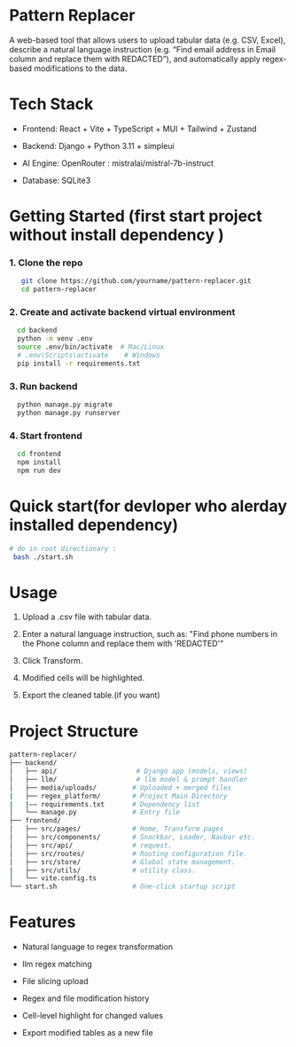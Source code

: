 # Pattern Replacer
A web-based tool that allows users to upload tabular data (e.g. CSV, Excel), describe a natural language instruction (e.g. “Find email address in Email column and replace them with REDACTED”), and automatically apply regex-based modifications to the data.

# Tech Stack
- Frontend: React + Vite + TypeScript + MUI + Tailwind + Zustand

- Backend: Django + Python 3.11 + simpleui

- AI Engine: OpenRouter : mistralai/mistral-7b-instruct

- Database: SQLite3 

# Getting Started (first start project without install dependency )
### 1. Clone the repo

```bash
   git clone https://github.com/yourname/pattern-replacer.git
   cd pattern-replacer
```


### 2. Create and activate backend virtual environment
   
```bash
  cd backend
  python -m venv .env
  source .env/bin/activate  # Mac/Linux
  # .env\Scripts\activate    # Windows
  pip install -r requirements.txt

```


###  3. Run backend

```bash
  python manage.py migrate
  python manage.py runserver
```
### 4. Start frontend

```bash
  cd frontend
  npm install
  npm run dev
```
# Quick start(for devloper who alerday installed  dependency)

```bash
# do in root directionary :
 bash ./start.sh
```
#  Usage

1. Upload a .csv file with tabular data.

2. Enter a natural language instruction, such as: "Find phone numbers in the Phone column and replace them with 'REDACTED'"

3. Click Transform.

4. Modified cells will be highlighted.

5. Export the cleaned table.(if you want)

# Project Structure
```bash
pattern-replacer/
├── backend/
│   ├── api/                    # Django app (models, views)
│   ├── llm/                    # llm model & prompt handler
│   ├── media/uploads/         # Uploaded + merged files
|   ├── regex_platform/        # Project Main Directory
|   |—— requirements.txt       # Dependency list
│   └── manage.py              # Entry file
├── frontend/
│   ├── src/pages/             # Home, Transform pages
│   ├── src/components/        # Snackbar, Loader, Navbar etc.
│   ├── src/api/               # request.
│   ├── src/routes/            # Routing configuration file.
│   ├── src/store/             # Global state management.
|   ├── src/utils/             # utility class.
│   └── vite.config.ts
└── start.sh                   # One-click startup script
```

# Features

- Natural language to regex transformation

- llm  regex matching
  
- File slicing upload

- Regex and file modification history

- Cell-level highlight for changed values

- Export modified tables as a new file



